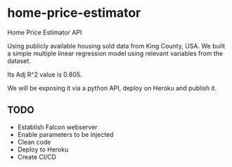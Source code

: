 # home-price-estimator
Home Price Estimator API

Using publicly available housing sold data from King County, USA. We built a simple multiple linear regression model
using relevant variables from the dataset.

Its Adj R^2 value is 0.805. 

We will be exposing it via a python API, deploy on Heroku and publish it.

## TODO
* Establish Falcon webserver
* Enable parameters to be injected
* Clean code
* Deploy to Heroku
* Create CI/CD